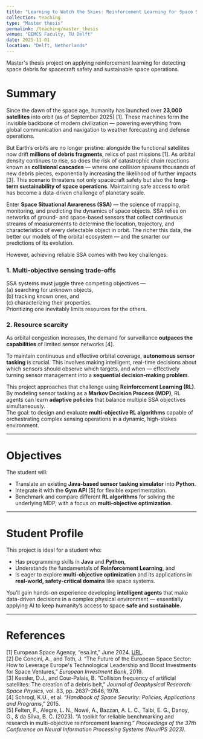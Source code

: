 ```yaml
---
title: "Learning to Watch the Skies: Reinforcement Learning for Space Surveillance"
collection: teaching
type: "Master thesis"
permalink: /teaching/master_thesis
venue: "EEMCS Faculty, TU Delft"
date: 2025-11-01
location: "Delft, Netherlands"
---
```


Master's thesis project on applying reinforcement learning for detecting space debris for spacecraft safety and sustainable space operations.

# Summary

Since the dawn of the space age, humanity has launched over **23,000 satellites** into orbit (as of September 2025) [1]. These machines form the invisible backbone of modern civilization — powering everything from global communication and navigation to weather forecasting and defense operations.  

But Earth’s orbits are no longer pristine: alongside the functional satellites now drift **millions of debris fragments**, relics of past missions [1]. As orbital density continues to rise, so does the risk of catastrophic chain reactions known as **collisional cascades** — where one collision spawns thousands of new debris pieces, exponentially increasing the likelihood of further impacts [3]. This scenario threatens not only spacecraft safety but also the **long-term sustainability of space operations**. Maintaining safe access to orbit has become a data-driven challenge of planetary scale.  

Enter **Space Situational Awareness (SSA)** — the science of mapping, monitoring, and predicting the dynamics of space objects. SSA relies on networks of ground- and space-based sensors that collect continuous streams of measurements to determine the location, trajectory, and characteristics of every detectable object in orbit. The richer this data, the better our models of the orbital ecosystem — and the smarter our predictions of its evolution.  

However, achieving reliable SSA comes with two key challenges:

### 1. Multi-objective sensing trade-offs
SSA systems must juggle three competing objectives —  
(a) searching for unknown objects,  
(b) tracking known ones, and  
(c) characterizing their properties.  
Prioritizing one inevitably limits resources for the others.

### 2. Resource scarcity
As orbital congestion increases, the demand for surveillance **outpaces the capabilities** of limited sensor networks [4].  

To maintain continuous and effective orbital coverage, **autonomous sensor tasking** is crucial. This involves making intelligent, real-time decisions about which sensors should observe which targets, and when — effectively turning sensor management into a **sequential decision-making problem**.  

This project approaches that challenge using **Reinforcement Learning (RL)**. By modeling sensor tasking as a **Markov Decision Process (MDP)**, RL agents can learn **adaptive policies** that balance multiple SSA objectives simultaneously.  
The goal: to design and evaluate **multi-objective RL algorithms** capable of orchestrating complex sensing operations in a dynamic, high-stakes environment.

---

# Objectives

The student will:

- Translate an existing **Java-based sensor tasking simulator** into **Python**.  
- Integrate it with the **Gym API** [5] for flexible experimentation.  
- Benchmark and compare different **RL algorithms** for solving the underlying MDP, with a focus on **multi-objective optimization**.

---

# Student Profile

This project is ideal for a student who:

- Has programming skills in **Java** and **Python**,  
- Understands the fundamentals of **Reinforcement Learning**, and  
- Is eager to explore **multi-objective optimization** and its applications in **real-world, safety-critical domains** like space systems.  

You’ll gain hands-on experience developing **intelligent agents** that make data-driven decisions in a complex physical environment — essentially applying AI to keep humanity’s access to space **safe and sustainable**.

---

# References

[1] European Space Agency, “esa.int,” June 2024. [URL](https://www.esa.int/Space_Safety/Space_Debris/Space_debris_by_the_numbers).  
[2] De Concini, A., and Toth, J. “The Future of the European Space Sector: How to Leverage Europe's Technological Leadership and Boost Investments for Space Ventures,” *European Investment Bank*, 2019.  
[3] Kessler, D.J., and Cour‐Palais, B. “Collision frequency of artificial satellites: The creation of a debris belt,” *Journal of Geophysical Research: Space Physics*, vol. 83, pp. 2637–2646, 1978.  
[4] Schrogl, K.U., et al. “*Handbook of Space Security: Policies, Applications and Programs*,” 2015.  
[5] Felten, F., Alegre, L. N., Nowé, A., Bazzan, A. L. C., Talbi, E. G., Danoy, G., & da Silva, B. C. (2023). “A toolkit for reliable benchmarking and research in multi-objective reinforcement learning.” *Proceedings of the 37th Conference on Neural Information Processing Systems (NeurIPS 2023)*.
